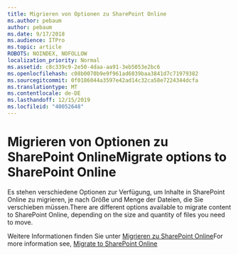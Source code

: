 ```yaml
---
title: Migrieren von Optionen zu SharePoint Online
ms.author: pebaum
author: pebaum
ms.date: 9/17/2018
ms.audience: ITPro
ms.topic: article
ROBOTS: NOINDEX, NOFOLLOW
localization_priority: Normal
ms.assetid: c8c339c9-2e50-4daa-aa91-3eb5053e2bc6
ms.openlocfilehash: c08b0070b9e9f961ad6039baa3841d7c71979382
ms.sourcegitcommit: 0f0186044a3597e42ad14c32ca58e7224344dcfa
ms.translationtype: MT
ms.contentlocale: de-DE
ms.lasthandoff: 12/15/2019
ms.locfileid: "40052648"
---
```

# <a name="migrate-options-to-sharepoint-online"></a><span data-ttu-id="660ca-102">Migrieren von Optionen zu SharePoint Online</span><span class="sxs-lookup"><span data-stu-id="660ca-102">Migrate options to SharePoint Online</span></span>

<span data-ttu-id="660ca-103">Es stehen verschiedene Optionen zur Verfügung, um Inhalte in SharePoint Online zu migrieren, je nach Größe und Menge der Dateien, die Sie verschieben müssen.</span><span class="sxs-lookup"><span data-stu-id="660ca-103">There are different options available to migrate content to SharePoint Online, depending on the size and quantity of files you need to move.</span></span>
  
<span data-ttu-id="660ca-104">Weitere Informationen finden Sie unter [Migrieren zu SharePoint Online](https://go.microsoft.com/fwlink/?linkid-2022029)</span><span class="sxs-lookup"><span data-stu-id="660ca-104">For more information see, [Migrate to SharePoint Online](https://go.microsoft.com/fwlink/?linkid-2022029)</span></span>
  

